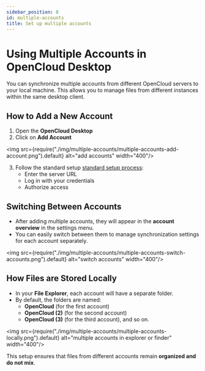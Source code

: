 ```yaml
---
sidebar_position: 8
id: multiple-accounts
title: Set up multiple accounts
---
```


# Using Multiple Accounts in OpenCloud Desktop

You can synchronize multiple accounts from different OpenCloud servers to your local machine. This allows you to manage files from different instances within the same desktop client.

## How to Add a New Account
1. Open the **OpenCloud Desktop**  
2. Click on **Add Account**  

<img src={require("./img/multiple-accounts/multiple-accounts-add-account.png").default} alt="add accounts" width="400"/>

3. Follow the standard setup [standard setup process](./set-up):  
   - Enter the server URL  
   - Log in with your credentials  
   - Authorize access  

## Switching Between Accounts
- After adding multiple accounts, they will appear in the **account overview** in the settings menu.  
- You can easily switch between them to manage synchronization settings for each account separately.  

<img src={require("./img/multiple-accounts/multiple-accounts-switch-accounts.png").default} alt="switch accounts" width="400"/>

## How Files are Stored Locally
- In your **File Explorer**, each account will have a separate folder.  
- By default, the folders are named:  
  - **OpenCloud** (for the first account)  
  - **OpenCloud (2)** (for the second account)  
  - **OpenCloud (3)** (for the third account), and so on.  

<img src={require("./img/multiple-accounts/multiple-accounts-locally.png").default} alt="multiple accounts in explorer or finder" width="400"/>

This setup ensures that files from different accounts remain **organized and do not mix**.



